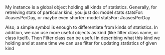 My instance is a global object holding all kinds of statistics.
Generally, for retreiving stats of particular kind, you just do:
model stats statsFor: #casesPerDay,
or maybe even shorter:
model statsFor: #casesPerDay

Also, a simple symbol is enough to differentiate from kinds of statistics.
In addition, we can use more useful objects as kind (like filter class name, or class itself).
Then Filter class can be useful in describing what this kind we holding and at same time we can use filter 
for updating statistics of given kind